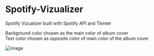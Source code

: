 # Spotify-Vizualizer
Spotify Vizualizer built with Spotify API and Tkinter  
  
Background color chosen as the main color of album cover  
Text color chosen as opposite color of main color of the album cover  
  
![image](https://github.com/user-attachments/assets/499ef8f0-3a7a-4010-985a-615c747fd82b)


